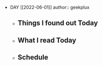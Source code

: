 - DAY [[2022-06-01]]
  author:: geekplux
	- ## Things I found out Today
	- ## What I read Today
	- ## Schedule